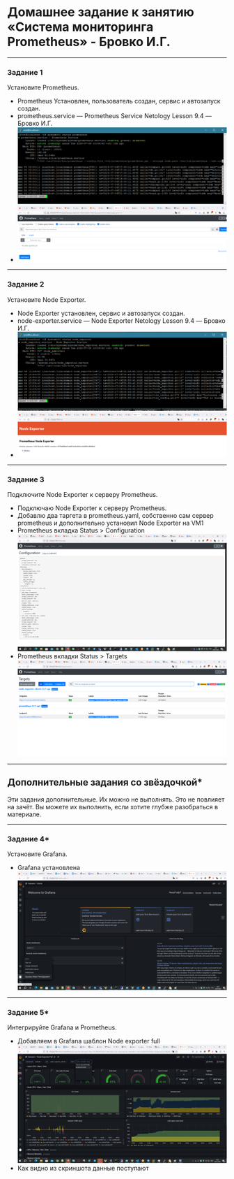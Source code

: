 # Домашнее задание к занятию «Система мониторинга Prometheus» - Бровко И.Г.

---

### Задание 1
Установите Prometheus.

* Prometheus Установлен, пользователь создан, сервис и автозапуск создан.
* prometheus.service — Prometheus Service Netology Lesson 9.4 — Бровко И.Г. ![скрин](img/hw-04/1-1.png)
* ![скрин](img/hw-04/1-2.png)


---

### Задание 2
Установите Node Exporter.

* Node Exporter установлен, сервис и автозапуск создан.
* node-exporter.service — Node Exporter Netology Lesson 9.4 — Бровко И.Г. ![скрин](img/hw-04/2-1.png)
* ![скрин](img/hw-04/2-2.png)

---

### Задание 3
Подключите Node Exporter к серверу Prometheus.

* Подключаю Node Exporter к серверу Prometheus.
* Добавлю два таргета в prometheus.yaml, собственно сам сервер prometheus и дополнительно установил Node Exporter на VM1
* Prometheus вкладка Status > Configuration ![скрин](img/hw-04/3-1.png)
* Prometheus вкладки Status > Targets ![скрин](img/hw-04/3-2.png)

---
## Дополнительные задания со звёздочкой*
Эти задания дополнительные. Их можно не выполнять. Это не повлияет на зачёт. Вы можете их выполнить, если хотите глубже разобраться в материале.

---

### Задание 4*
Установите Grafana.

* Grafana установлена ![скрин](img/hw-04/4-1.png)

---

### Задание 5*
Интегрируйте Grafana и Prometheus.

* Добавляем в Grafana шаблон Node exporter full ![скрин](img/hw-04/5-1.png)
* Как видно из скриншота данные поступают 
